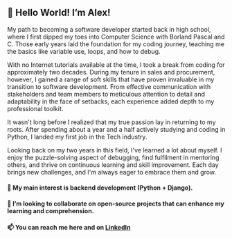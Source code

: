 ## 👋 Hello World! I’m Alex! 
My path to becoming a software developer started back in high school, where I first dipped my toes into Computer Science with Borland Pascal and C. Those early years laid the foundation for my coding journey, teaching me the basics like variable use, loops, and how to debug. 

With no Internet tutorials available at the time, I took a break from coding for approximately two decades. During my tenure in sales and procurement, however, I gained a range of soft skills that have proven invaluable in my transition to software development. From effective communication with stakeholders and team members to meticulous attention to detail and adaptability in the face of setbacks, each experience added depth to my professional toolkit.

It wasn't long before I realized that my true passion lay in returning to my roots. After spending about a year and a half actively studying and coding in Python, I landed my first job in the Tech industry.

Looking back on my two years in this field, I've learned a lot about myself. I enjoy the puzzle-solving aspect of debugging, find fulfilment in mentoring others, and thrive on continuous learning and skill improvement. Each day brings new challenges, and I'm always eager to embrace them and grow.

#### 👀 My main interest is backend development (Python + Django).

#### 💞️ I’m looking to collaborate on open-source projects that can enhance my learning and comprehension.
 
#### 📫 You can reach me here and on [LinkedIn](https://www.linkedin.com/in/alexstanuta/)

<!---
alex-stanuta/alex-stanuta is a ✨ special ✨ repository because its `README.md` (this file) appears on your GitHub profile.
You can click the Preview link to take a look at your changes.
--->
